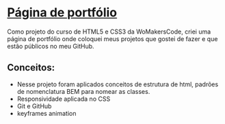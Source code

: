 # [Página de portfólio][def]

Como projeto do curso de HTML5 e CSS3 da WoMakersCode, criei uma página de portfólio onde coloquei meus projetos que gostei de fazer e que estão públicos no meu GitHub.

## Conceitos:

- Nesse projeto foram aplicados conceitos de estrutura de html, padrões de nomenclatura BEM para nomear as classes. 
- Responsividade aplicada no CSS
- Git e GitHub 
- keyframes animation





[def]: https://laicts.github.io/portfolio-page/